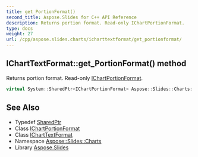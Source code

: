 ```yaml
---
title: get_PortionFormat()
second_title: Aspose.Slides for C++ API Reference
description: Returns portion format. Read-only IChartPortionFormat.
type: docs
weight: 27
url: /cpp/aspose.slides.charts/icharttextformat/get_portionformat/
---
```

## IChartTextFormat::get_PortionFormat() method


Returns portion format. Read-only [IChartPortionFormat](../../ichartportionformat/).

```cpp
virtual System::SharedPtr<IChartPortionFormat> Aspose::Slides::Charts::IChartTextFormat::get_PortionFormat()=0
```

## See Also

* Typedef [SharedPtr](../../system/sharedptr/)
* Class [IChartPortionFormat](../ichartportionformat/)
* Class [IChartTextFormat](./)
* Namespace [Aspose::Slides::Charts](../)
* Library [Aspose.Slides](../../)